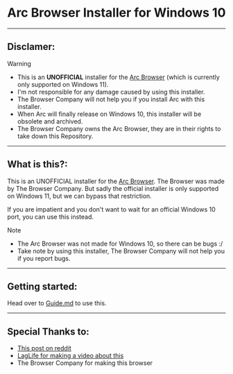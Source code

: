 # Arc Browser Installer for Windows 10

***

## Disclamer:
> [!WARNING]
> * This is an **UNOFFICIAL** installer for the [Arc Browser](https://arc.net) (which is currently only supported on Windows 11).
> * I'm not responsible for any damage caused by using this installer.
> * The Browser Company will not help you if you install Arc with this installer.
> * When Arc will finally release on Windows 10, this installer will be obsolete and archived.
> * The Browser Company owns the Arc Browser, they are in their rights to take down this Repository.

***

## What is this?:
This is an UNOFFICIAL installer for the [Arc Browser](https://arc.net). The Browser was made by The Browser Company. But sadly the official installer is only supported on Windows 11, but we can bypass that restriction.

If you are impatient and you don't want to wait for an official Windows 10 port, you can use this instead.

> [!NOTE]
> * The Arc Browser was not made for Windows 10, so there can be bugs :/
> * Take note by using this installer, The Browser Company will not help you if you report bugs.

***

## Getting started:

Head over to [Guide.md](https://github.com/LariVille/Arc_Installer_Windows_10/blob/main/guide.md) to use this.

***

## Special Thanks to:

* [This post on reddit](https://www.reddit.com/r/ArcBrowser/comments/19ej1pz/arc_on_windows_10_latest_build_with_icons_working/)
* [LagLife for making a video about this](https://www.youtube.com/watch?v=1fHE_0rN1LY)
* The Browser Company for making this browser
